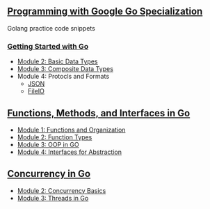## [Programming with Google Go Specialization](https://www.coursera.org/specializations/google-golang)

Golang practice code snippets

### [Getting Started with Go](https://www.coursera.org/learn/golang-getting-started?specialization=google-golang)

* [Module 2: Basic Data Types](/findian/findian.go)
* [Module 3: Composite Data Types](/slice/slice.go)
* Module 4: Protocls and Formats
    - [JSON](/makejson/makejson.go)
    - [FileIO](/read/read.go) 


## [Functions, Methods, and Interfaces in Go](https://www.coursera.org/learn/golang-functions-methods)

* [Module 1: Functions and Organization](/bubblesort/bubblesort.go)
* [Module 2: Function Types](/displacement/displacement.go)
* [Module 3: OOP in GO](/animals/animals.go)
* [Module 4: Interfaces for Abstraction](/vivarium/vivarium.go)

## [Concurrency in Go](https://www.coursera.org/learn/golang-concurrency)
* [Module 2: Concurrency Basics](/goroutines/goroutines.go)
* [Module 3: Threads in Go](/mergesort/mergesort.go)